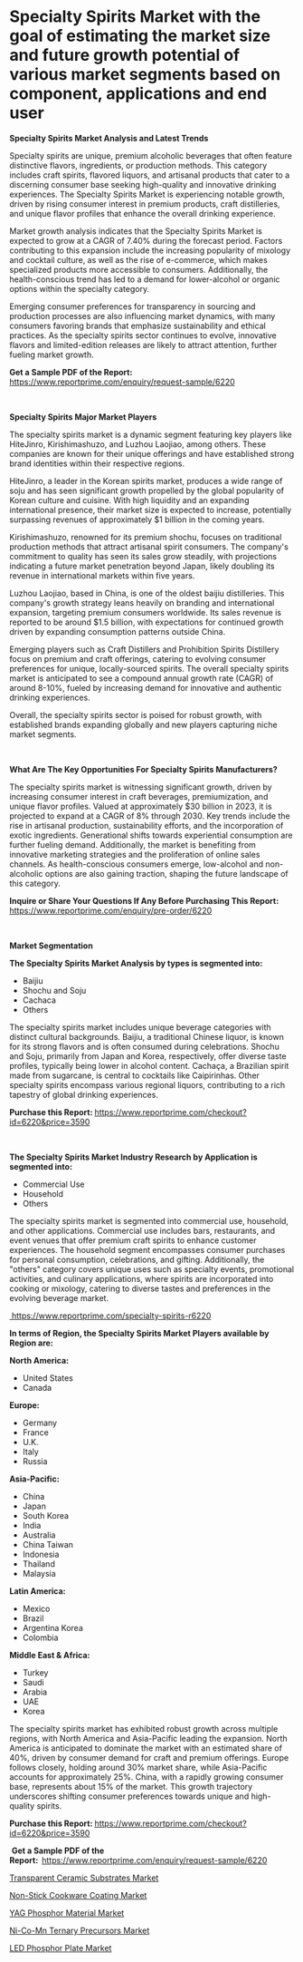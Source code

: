 <p><h1>Specialty Spirits Market with the goal of estimating the market size and future growth potential of various market segments based on component, applications and end user</h1></p><p><strong>Specialty Spirits Market Analysis and Latest Trends</strong></p>
<p><p>Specialty spirits are unique, premium alcoholic beverages that often feature distinctive flavors, ingredients, or production methods. This category includes craft spirits, flavored liquors, and artisanal products that cater to a discerning consumer base seeking high-quality and innovative drinking experiences. The Specialty Spirits Market is experiencing notable growth, driven by rising consumer interest in premium products, craft distilleries, and unique flavor profiles that enhance the overall drinking experience.</p><p>Market growth analysis indicates that the Specialty Spirits Market is expected to grow at a CAGR of 7.40% during the forecast period. Factors contributing to this expansion include the increasing popularity of mixology and cocktail culture, as well as the rise of e-commerce, which makes specialized products more accessible to consumers. Additionally, the health-conscious trend has led to a demand for lower-alcohol or organic options within the specialty category.</p><p>Emerging consumer preferences for transparency in sourcing and production processes are also influencing market dynamics, with many consumers favoring brands that emphasize sustainability and ethical practices. As the specialty spirits sector continues to evolve, innovative flavors and limited-edition releases are likely to attract attention, further fueling market growth.</p></p>
<p><strong>Get a Sample PDF of the Report:&nbsp;</strong> <a href="https://www.reportprime.com/enquiry/request-sample/6220?utm_campaign=1480&utm_medium=2&utm_source=Github&utm_content=ia&utm_term=18102024&utm_id=specialty-spirits">https://www.reportprime.com/enquiry/request-sample/6220</a></p>
<p>&nbsp;</p>
<p><strong>Specialty Spirits Major Market Players</strong></p>
<p><p>The specialty spirits market is a dynamic segment featuring key players like HiteJinro, Kirishimashuzo, and Luzhou Laojiao, among others. These companies are known for their unique offerings and have established strong brand identities within their respective regions.</p><p>HiteJinro, a leader in the Korean spirits market, produces a wide range of soju and has seen significant growth propelled by the global popularity of Korean culture and cuisine. With high liquidity and an expanding international presence, their market size is expected to increase, potentially surpassing revenues of approximately $1 billion in the coming years.</p><p>Kirishimashuzo, renowned for its premium shochu, focuses on traditional production methods that attract artisanal spirit consumers. The company's commitment to quality has seen its sales grow steadily, with projections indicating a future market penetration beyond Japan, likely doubling its revenue in international markets within five years.</p><p>Luzhou Laojiao, based in China, is one of the oldest baijiu distilleries. This company's growth strategy leans heavily on branding and international expansion, targeting premium consumers worldwide. Its sales revenue is reported to be around $1.5 billion, with expectations for continued growth driven by expanding consumption patterns outside China.</p><p>Emerging players such as Craft Distillers and Prohibition Spirits Distillery focus on premium and craft offerings, catering to evolving consumer preferences for unique, locally-sourced spirits. The overall specialty spirits market is anticipated to see a compound annual growth rate (CAGR) of around 8-10%, fueled by increasing demand for innovative and authentic drinking experiences.</p><p>Overall, the specialty spirits sector is poised for robust growth, with established brands expanding globally and new players capturing niche market segments.</p></p>
<p>&nbsp;</p>
<p><strong>What Are The Key Opportunities For Specialty Spirits Manufacturers?</strong></p>
<p><p>The specialty spirits market is witnessing significant growth, driven by increasing consumer interest in craft beverages, premiumization, and unique flavor profiles. Valued at approximately $30 billion in 2023, it is projected to expand at a CAGR of 8% through 2030. Key trends include the rise in artisanal production, sustainability efforts, and the incorporation of exotic ingredients. Generational shifts towards experiential consumption are further fueling demand. Additionally, the market is benefiting from innovative marketing strategies and the proliferation of online sales channels. As health-conscious consumers emerge, low-alcohol and non-alcoholic options are also gaining traction, shaping the future landscape of this category.</p></p>
<p><strong>Inquire or Share Your Questions If Any Before Purchasing This Report:</strong> <a href="https://www.reportprime.com/enquiry/pre-order/6220?utm_campaign=1480&utm_medium=2&utm_source=Github&utm_content=ia&utm_term=18102024&utm_id=specialty-spirits">https://www.reportprime.com/enquiry/pre-order/6220</a></p>
<p>&nbsp;</p>
<p><strong>Market Segmentation</strong></p>
<p><strong>The Specialty Spirits Market Analysis by types is segmented into:</strong></p>
<p><ul><li>Baijiu</li><li>Shochu and Soju</li><li>Cachaca</li><li>Others</li></ul></p>
<p><p>The specialty spirits market includes unique beverage categories with distinct cultural backgrounds. Baijiu, a traditional Chinese liquor, is known for its strong flavors and is often consumed during celebrations. Shochu and Soju, primarily from Japan and Korea, respectively, offer diverse taste profiles, typically being lower in alcohol content. Cachaça, a Brazilian spirit made from sugarcane, is central to cocktails like Caipirinhas. Other specialty spirits encompass various regional liquors, contributing to a rich tapestry of global drinking experiences.</p></p>
<p><strong>Purchase this Report:&nbsp;</strong><a href="https://www.reportprime.com/checkout?id=6220&price=3590&utm_campaign=1480&utm_medium=2&utm_source=Github&utm_content=ia&utm_term=18102024&utm_id=specialty-spirits">https://www.reportprime.com/checkout?id=6220&price=3590</a></p>
<p>&nbsp;</p>
<p><strong>The Specialty Spirits Market Industry Research by Application is segmented into:</strong></p>
<p><ul><li>Commercial Use</li><li>Household</li><li>Others</li></ul></p>
<p><p>The specialty spirits market is segmented into commercial use, household, and other applications. Commercial use includes bars, restaurants, and event venues that offer premium craft spirits to enhance customer experiences. The household segment encompasses consumer purchases for personal consumption, celebrations, and gifting. Additionally, the "others" category covers unique uses such as specialty events, promotional activities, and culinary applications, where spirits are incorporated into cooking or mixology, catering to diverse tastes and preferences in the evolving beverage market.</p></p>
<p><a href="https://www.reportprime.com/specialty-spirits-r6220?utm_campaign=1480&utm_medium=2&utm_source=Github&utm_content=ia&utm_term=18102024&utm_id=specialty-spirits">&nbsp;https://www.reportprime.com/specialty-spirits-r6220</a></p>
<p><strong>In terms of Region, the Specialty Spirits Market Players available by Region are:</strong></p>
<p>
    <p> <strong> North America: </strong>
        <ul>
            <li>United States</li>
            <li>Canada</li>
        </ul>
        </p> 
    <p> <strong> Europe: </strong>
        <ul>
            <li>Germany</li>
            <li>France</li>
            <li>U.K.</li>
            <li>Italy</li>
            <li>Russia</li>
        </ul>
        </p> 
    <p> <strong> Asia-Pacific: </strong>
        <ul>
            <li>China</li>
            <li>Japan</li>
            <li>South Korea</li>
            <li>India</li>
            <li>Australia</li>
            <li>China Taiwan</li>
            <li>Indonesia</li>
            <li>Thailand</li>
            <li>Malaysia</li>
        </ul>
        </p> 
    <p> <strong> Latin America: </strong>
        <ul>
            <li>Mexico</li>
            <li>Brazil</li>
            <li>Argentina Korea</li>
            <li>Colombia</li>
        </ul>
        </p> 
    <p> <strong> Middle East & Africa: </strong>
        <ul>
            <li>Turkey</li>
            <li>Saudi</li>
            <li>Arabia</li>
            <li>UAE</li>
            <li>Korea</li>
        </ul>
    </p>
    </p>
<p><p>The specialty spirits market has exhibited robust growth across multiple regions, with North America and Asia-Pacific leading the expansion. North America is anticipated to dominate the market with an estimated share of 40%, driven by consumer demand for craft and premium offerings. Europe follows closely, holding around 30% market share, while Asia-Pacific accounts for approximately 25%. China, with a rapidly growing consumer base, represents about 15% of the market. This growth trajectory underscores shifting consumer preferences towards unique and high-quality spirits.</p></p>
<p><strong>Purchase this Report: </strong><a href="https://www.reportprime.com/checkout?id=6220&price=3590&utm_campaign=1480&utm_medium=2&utm_source=Github&utm_content=ia&utm_term=18102024&utm_id=specialty-spirits">https://www.reportprime.com/checkout?id=6220&price=3590</a></p>
<p>&nbsp;<strong>Get a Sample PDF of the Report:&nbsp;&nbsp;</strong><a href="https://www.reportprime.com/enquiry/request-sample/6220?utm_campaign=1480&utm_medium=2&utm_source=Github&utm_content=ia&utm_term=18102024&utm_id=specialty-spirits">https://www.reportprime.com/enquiry/request-sample/6220</a></p>
<p><strong></strong></p>
<p><p><a href="https://www.linkedin.com/pulse/transparent-ceramic-substrates-market-segmentation-geographical-m483c?utm_campaign=1480&utm_medium=2&utm_source=Github&utm_content=ia&utm_term=18102024&utm_id=specialty-spirits">Transparent Ceramic Substrates Market</a></p><p><a href="https://www.linkedin.com/pulse/non-stick-cookware-coating-market-global-insights-regional-htvdc?utm_campaign=1480&utm_medium=2&utm_source=Github&utm_content=ia&utm_term=18102024&utm_id=specialty-spirits">Non-Stick Cookware Coating Market</a></p><p><a href="https://www.linkedin.com/pulse/yag-phosphor-material-market-segmentation-in-depth-analysis-hvpyc?utm_campaign=1480&utm_medium=2&utm_source=Github&utm_content=ia&utm_term=18102024&utm_id=specialty-spirits">YAG Phosphor Material Market</a></p><p><a href="https://www.linkedin.com/pulse/digital-transformation-ni-co-mn-ternary-precursors-fyidc?utm_campaign=1480&utm_medium=2&utm_source=Github&utm_content=ia&utm_term=18102024&utm_id=specialty-spirits">Ni-Co-Mn Ternary Precursors Market</a></p><p><a href="https://www.linkedin.com/pulse/led-phosphor-plate-market-essentials-key-players-demand-ueqkc?utm_campaign=1480&utm_medium=2&utm_source=Github&utm_content=ia&utm_term=18102024&utm_id=specialty-spirits">LED Phosphor Plate Market</a></p></p>